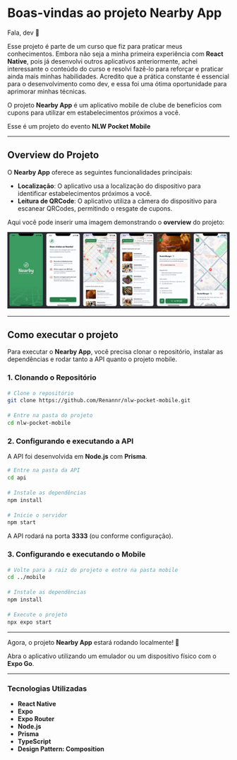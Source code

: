 # Boas-vindas ao projeto Nearby App

Fala, dev 👋

Esse projeto é parte de um curso que fiz para praticar meus conhecimentos. Embora não seja a minha primeira experiência com **React Native**, pois já desenvolvi outros aplicativos anteriormente, achei interessante o conteúdo do curso e resolvi fazê-lo para reforçar e praticar ainda mais minhas habilidades. Acredito que a prática constante é essencial para o desenvolvimento como dev, e essa foi uma ótima oportunidade para aprimorar minhas técnicas.

O projeto **Nearby App** é um aplicativo mobile de clube de benefícios com cupons para utilizar em estabelecimentos próximos a você.

Esse é um projeto do evento **NLW Pocket Mobile**

---

## Overview do Projeto

O **Nearby App** oferece as seguintes funcionalidades principais:

- **Localização**: O aplicativo usa a localização do dispositivo para identificar estabelecimentos próximos a você.
- **Leitura de QRCode**: O aplicativo utiliza a câmera do dispositivo para escanear QRCodes, permitindo o resgate de cupons.

Aqui você pode inserir uma imagem demonstrando o **overview** do projeto:

![Overview do Projeto](./imagens/overview_app.JPG)

---

## Como executar o projeto

Para executar o **Nearby App**, você precisa clonar o repositório, instalar as dependências e rodar tanto a API quanto o projeto mobile.

### **1. Clonando o Repositório**

```bash
# Clone o repositório
git clone https://github.com/Renannr/nlw-pocket-mobile.git

# Entre na pasta do projeto
cd nlw-pocket-mobile
```

### **2. Configurando e executando a API**

A API foi desenvolvida em **Node.js** com **Prisma**.

```bash
# Entre na pasta da API
cd api

# Instale as dependências
npm install

# Inicie o servidor
npm start
```

A API rodará na porta **3333** (ou conforme configuração).

### **3. Configurando e executando o Mobile**

```bash
# Volte para a raiz do projeto e entre na pasta mobile
cd ../mobile

# Instale as dependências
npm install

# Execute o projeto
npx expo start
```

---

Agora, o projeto **Nearby App** estará rodando localmente! 🚀

Abra o aplicativo utilizando um emulador ou um dispositivo físico com o **Expo Go**.

---

### Tecnologias Utilizadas

- **React Native**
- **Expo**
- **Expo Router**
- **Node.js**
- **Prisma**
- **TypeScript**
- **Design Pattern: Composition**
